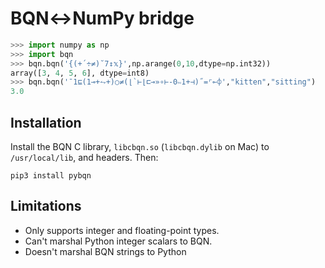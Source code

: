 # BQN↔NumPy bridge

```python
>>> import numpy as np
>>> import bqn
>>> bqn.bqn('{(+´÷≠)˘7↕𝕩}',np.arange(0,10,dtype=np.int32))
array([3, 4, 5, 6], dtype=int8)
>>> bqn.bqn('¯1⊑(1⊸+⥊+)○≠(⌊`⊢⌊⊏⊸»∘⊢-0∾1+⊣)˝=⌜⟜⌽',"kitten","sitting")
3.0
```

## Installation

Install the BQN C library, `libcbqn.so` (`libcbqn.dylib` on Mac) to `/usr/local/lib`, and headers. Then:

```
pip3 install pybqn
```

## Limitations

- Only supports integer and floating-point types.
- Can't marshal Python integer scalars to BQN.
- Doesn't marshal BQN strings to Python
